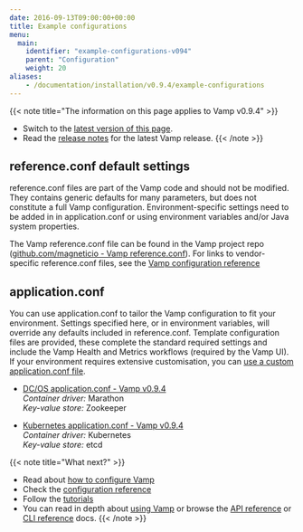 ```yaml
---
date: 2016-09-13T09:00:00+00:00
title: Example configurations
menu:
  main:
    identifier: "example-configurations-v094"
    parent: "Configuration"
    weight: 20
aliases:
    - /documentation/installation/v0.9.4/example-configurations
---
```


{{< note title="The information on this page applies to Vamp v0.9.4" >}}

* Switch to the [latest version of this page](/documentation/configure/example-configurations).
* Read the [release notes](/documentation/release-notes/latest) for the latest Vamp release.
{{< /note >}}

## reference.conf default settings
reference.conf files are part of the Vamp code and should not be modified. They contains generic defaults for many parameters, but does not constitute a full Vamp configuration. Environment-specific settings need to be added in in application.conf or using environment variables and/or Java system properties.  

The Vamp reference.conf file can be found in the Vamp project repo ([github.com/magneticio - Vamp reference.conf](https://github.com/magneticio/vamp/blob/master/bootstrap/src/main/resources/reference.conf)). For links to vendor-specific reference.conf files, see the [Vamp configuration reference](/documentation/configure/v0.9.4/configuration-reference/)

## application.conf
You can use application.conf to tailor the Vamp configuration to fit your environment. Settings specified here, or in environment variables, will override any defaults included in reference.conf. Template configuration files are provided, these complete the standard required settings and include the Vamp Health and Metrics workflows (required by the Vamp UI).  If your environment requires extensive customisation, you can [use a custom application.conf file](/documentation/configure/v0.9.4/configure-vamp/#use-a-custom-application-conf-file).


* [DC/OS application.conf - Vamp v0.9.4](https://github.com/magneticio/vamp-docker-images/blob/0.9.4/vamp-dcos/application.conf)  
  _Container driver:_ Marathon  
  _Key-value store:_ Zookeeper

  
* [Kubernetes application.conf - Vamp v0.9.4](https://github.com/magneticio/vamp-docker-images/blob/0.9.4/vamp-kubernetes/application.conf)  
  _Container driver:_ Kubernetes  
  _Key-value store:_ etcd


{{< note title="What next?" >}}
* Read about [how to configure Vamp](documentation/configure/v0.9.4/configure-vamp)
* Check the [configuration reference](documentation/configure/v0.9.4/configuration-reference)
* Follow the [tutorials](/documentation/tutorials/overview)
* You can read in depth about [using Vamp](/documentation/using-vamp/artifacts/) or browse the [API reference](/documentation/api/api-reference/) or [CLI reference](/documentation/cli/cli-reference/) docs.
{{< /note >}}
